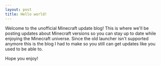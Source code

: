 ```yaml
---
layout: post
title: Hello world!
---
```


Welcome to the unofficial Minecraft update blog! This is where we'll be posting updates about Minecraft versions so you can stay up to date while enjoying the Minecraft universe. Since the old launcher isn't supported anymore this is the blog I had to make so you still can get updates like you used to be able to.

 Hope you enjoy!
